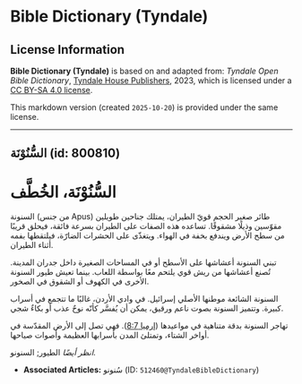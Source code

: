 # Bible Dictionary (Tyndale)

## License Information

**Bible Dictionary (Tyndale)** is based on and adapted from: _Tyndale Open Bible Dictionary_, [Tyndale House Publishers](https://tyndaleopenresources.com/), 2023, which is licensed under a [CC BY-SA 4.0 license](https://creativecommons.org/licenses/by-sa/4.0/legalcode.en).

This markdown version (created `2025-10-20`) is provided under the same license.



--------------------------------

## السُّنُوْنَة (id: 800810)

السُّنُوْنَة، الخُطَّف
======================

السنونة (من جنس Apus) طائر صغير الحجم قويّ الطيران، يمتلك جناحين طويلين مقوّسين وذيلًا مشقوقًا. تساعده هذه الصفات على الطيران بسرعة فائقة، فيحلق قريبًا من سطح الأرض ويندفع بخفة في الهواء. ويتغذّى على الحشرات الضارّة، فيلتقطها بفمه أثناء الطيران.

تبني السنونة أعشاشها على الأسطح أو في المساحات الصغيرة داخل جدران المدينة. تُصنع أعشاشها من ريش قوي يلتحم معًا بواسطة اللعاب. بينما تعيش طيور السنونة الأخرى في الكهوف أو الشقوق في الصخور.

السنونة الشائعة موطنها الأصلي إسرائيل. في وادي الأردن، غالبًا ما تتجمع في أسراب كبيرة. وتتميز السنونة بصوت ناعم ورقيق، يمكن أن يُفسَّر كأنّه نوحٌ عذب أو بكاءٌ شجي.

تهاجر السنونة بدقة متناهية في مواعيدها ([إرميا 8:7](https://ref.ly/Jer8:7)). فهي تصل إلى الأرض المقدّسة في أواخر الشتاء، وتمتلئ المدن بأسرابها العظيمة وأصوات صياحها.

*انظر أيضًا* الطيور; السنونو.

* **Associated Articles:** سُنونو (ID: `512460@TyndaleBibleDictionary`)

